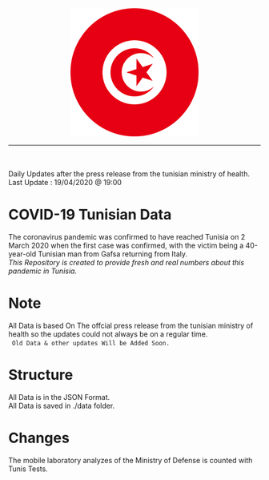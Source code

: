 <div align="center"><img src="tunisia.png"><hr><br/><br/></div>
Daily Updates after the press release from the tunisian ministry of health.<br>
Last Update : 19/04/2020 @ 19:00

# COVID-19 Tunisian Data

The coronavirus pandemic was confirmed to have reached Tunisia on 2 March 2020 when the first case was confirmed, with the victim being a 40-year-old Tunisian man from Gafsa returning from Italy.
<br/>
*This Repository is created to provide fresh and real numbers about this pandemic in Tunisia.*

# Note

All Data is based On The offcial press release from the tunisian ministry of health so the updates could not always be on a regular time.<br>
`  Old Data & other updates Will be Added Soon.  `

# Structure
All Data is in the JSON Format.<br/>
All Data is saved in ./data folder.

# Changes

The mobile laboratory analyzes of the Ministry of Defense is counted with Tunis Tests.
<br/>